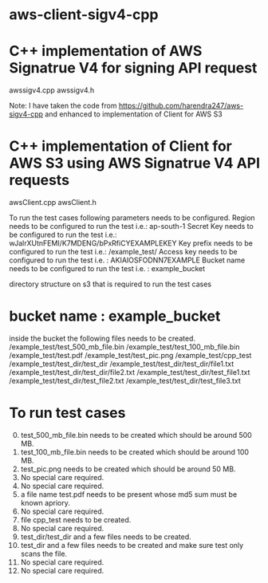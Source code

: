 # aws-client-sigv4-cpp

# C++ implementation of AWS Signatrue V4 for signing API request

awssigv4.cpp
awssigv4.h

Note: I have taken the code from https://github.com/harendra247/aws-sigv4-cpp and enhanced to implementation of Client for AWS S3

# C++ implementation of Client for AWS S3 using AWS Signatrue V4 API requests

awsClient.cpp
awsClient.h

To run the test cases following parameters needs to be configured.
Region needs to be configured to run the test i.e.: ap-south-1
Secret Key needs to be configured to run the test i.e.: wJalrXUtnFEMI/K7MDENG/bPxRfiCYEXAMPLEKEY
Key prefix needs to be configured to run the test i.e.: /example_test/
Access key needs to be configured to run the test i.e. : AKIAIOSFODNN7EXAMPLE
Bucket name needs to be configured to run the test i.e. : example_bucket

directory structure on s3 that is required to run the test cases

# bucket name : example_bucket
inside the bucket the following files needs to be created.
/example_test/test_500_mb_file.bin
/example_test/test_100_mb_file.bin
/example_test/test.pdf
/example_test/test_pic.png
/example_test/cpp_test
/example_test/test_dir/test_dir
/example_test/test_dir/test_dir/file1.txt
/example_test/test_dir/test_dir/file2.txt
/example_test/test_dir/test_file1.txt
/example_test/test_dir/test_file2.txt
/example_test/test_dir/test_file3.txt

 # To run test cases

 0. test_500_mb_file.bin needs to be created which should be around 500 MB.
 1. test_100_mb_file.bin needs to be created which should be around 100 MB.
 2. test_pic.png needs to be created which should be around 50 MB.
 3. No special care required.
 4. No special care required.
 5. a file name test.pdf needs to be present whose md5 sum must be known apriory.
 6. No special care required.
 7. file cpp_test needs to be created.
 8. No special care required.
 9. test_dir/test_dir and a few files needs to be created.
 10. test_dir and a few files needs to be created and make sure test only scans the file.
 11. No special care required.
 12. No special care required.
